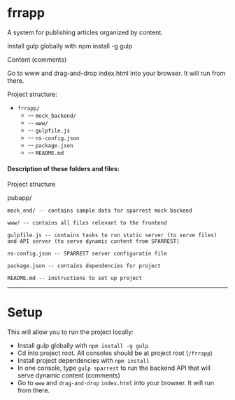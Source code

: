 # frrapp
A system for publishing articles organized by content.

Install gulp globally with npm install -g gulp

Content (comments)

Go to www and drag-and-drop index.html into your browser. It will run from there.

Project structure:
+ `frrapp/`
  + -- `mock_backend/`
  + -- `www/`
  + -- `gulpfile.js`
  + -- `ns-config.json`
  + -- `package.json`
  + -- `README.md`

#### Description of these folders and files:

Project structure

pubapp/

    mock_end/ -- contains sample data for sparrest mock backend
    
    www/ -- contains all files relevant to the frontend
    
    gulpfile.js -- contains tasks to run static server (to serve files)
    and API server (to serve dynamic content from SPARREST)
    
    ns-config.json -- SPARREST server configuratin file
    
    package.json -- contains dependencies for project
    
    README.md -- instructions to set up project
----------
# Setup
This will allow you to run the project locally:

+ Install gulp globally with `npm install -g gulp`
+ Cd into project root. All consoles should be at project root (`/frrapp`)
+ Install project dependencies with `npm install`
+ In one console, type `gulp sparrest` to run the backend API that will serve dynamic content (comments)
+ Go to `www` and `drag-and-drop` `index.html` into your browser. It will run from there.
